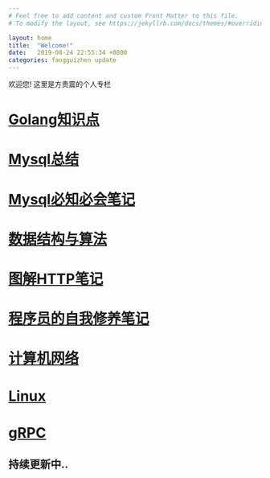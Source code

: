 ```yaml
---
# Feel free to add content and custom Front Matter to this file.
# To modify the layout, see https://jekyllrb.com/docs/themes/#overriding-theme-defaults

layout: home
title:  "Welcome!"
date:   2019-08-24 22:55:34 +0800
categories: fangguizhen update
---
```

欢迎您! 这里是方贵震的个人专栏

# [Golang知识点](https://github.com/fangguizhen/Notes/blob/master/Golang%E7%9F%A5%E8%AF%86%E7%82%B9.md)

# [Mysql总结](https://github.com/fangguizhen/Notes/blob/master/Mysql.md)

# [Mysql必知必会笔记](https://github.com/fangguizhen/Notes/blob/master/MYSQL%E5%BF%85%E7%9F%A5%E5%BF%85%E4%BC%9A.md)

# [数据结构与算法](https://github.com/fangguizhen/Notes/blob/master/%E6%95%B0%E6%8D%AE%E7%BB%93%E6%9E%84%E4%B8%8E%E7%AE%97%E6%B3%95.md)

# [图解HTTP笔记](https://github.com/fangguizhen/Notes/blob/master/%E5%9B%BE%E8%A7%A3HTTP%E7%AC%94%E8%AE%B0.md)

# [程序员的自我修养笔记](https://github.com/fangguizhen/Notes/blob/master/%E7%A8%8B%E5%BA%8F%E5%91%98%E7%9A%84%E8%87%AA%E6%88%91%E4%BF%AE%E5%85%BB%E7%AC%94%E8%AE%B0.md)

# [计算机网络](https://github.com/fangguizhen/Notes/blob/master/%E8%AE%A1%E7%AE%97%E6%9C%BA%E7%BD%91%E7%BB%9C.md)

# [Linux](https://github.com/fangguizhen/Notes/blob/master/Linux.md)

# [gRPC](https://github.com/fangguizhen/Notes/blob/master/gRPC.md)

## 持续更新中..
